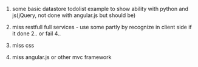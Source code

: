 1. some basic datastore todolist example to show ability with python and js(jQuery, not done with angular.js but should be)

2. miss restfull full services  - use some partly by recognize in client side if it done 2.. or fail 4..

3. miss css
 
4. miss angular.js or other mvc framework
